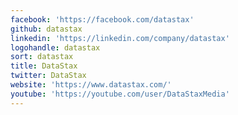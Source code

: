 ```yaml
---
facebook: 'https://facebook.com/datastax'
github: datastax
linkedin: 'https://linkedin.com/company/datastax'
logohandle: datastax
sort: datastax
title: DataStax
twitter: DataStax
website: 'https://www.datastax.com/'
youtube: 'https://youtube.com/user/DataStaxMedia'
---
```

